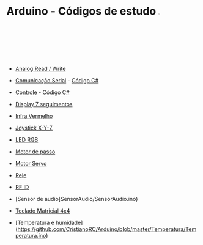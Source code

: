 # Arduino - Códigos de estudo <img src="http://www.freeiconspng.com/uploads/arduino-icon-2.png" width="3%" >

* [Analog Read / Write](https://github.com/CristianoRC/Arduino/blob/master/Analog/Analog.ino)

* [Comunicação Serial](https://github.com/CristianoRC/Arduino/blob/master/Comunica%C3%A7%C3%A3o%20Serial/Serial.ino) - [Código C# ](https://gist.github.com/CristianoRC/70fe9d059898171e9c1c0e11d7e656a7)

* [Controle](https://github.com/CristianoRC/Arduino/blob/master/Controle/Controle.ino) - [Código C# ](https://gist.github.com/CristianoRC/f76954e79354826d4ecb47907a70831b)

* [Display 7 seguimentos](https://github.com/CristianoRC/Arduino/blob/master/SeteSeguimentos/SeteSeguimentos.ino)

* [Infra Vermelho](https://github.com/CristianoRC/Arduino/blob/master/InfraVermelho)

* [Joystick X-Y-Z](https://github.com/CristianoRC/Arduino/blob/master/Joystick/Joystick.ino)

* [LED RGB](https://github.com/CristianoRC/Arduino/blob/master/LedRGB/LedRGB.ino)

* [Motor de passo](https://github.com/CristianoRC/Arduino/blob/master/Motor/Motor.ino)

* [Motor Servo](https://github.com/CristianoRC/Arduino/blob/master/ServoMotor/ServoMotor.ino)

* [Rele](https://github.com/CristianoRC/Arduino/blob/master/Rele/Rele.ino)

* [RF ID](https://github.com/CristianoRC/Arduino/blob/master/RFID/RFID.ino)

* [Sensor de audio]SensorAudio/SensorAudio.ino)

* [Teclado Matricial 4x4](https://github.com/CristianoRC/Arduino/blob/master/TecladoMatricial4x4/TecladoMatricial4x4.ino)

* [Temperatura e humidade] (https://github.com/CristianoRC/Arduino/blob/master/Temperatura/Temperatura.ino)
